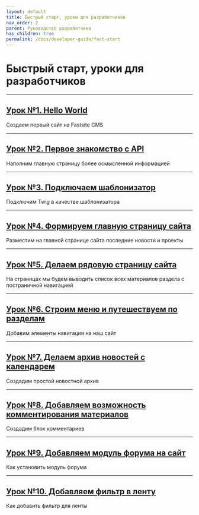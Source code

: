 ```yaml
---
layout: default
title: Быстрый старт, уроки для разработчиков
nav_order: 2
parent: Руководство разработчика
has_children: true
permalink: /docs/developer-guide/fast-start
---
```


# Быстрый старт, уроки для разработчиков

---

## [Урок №1. Hello World]({{site.baseurl}}/docs/developer-guide/fast-start/hello-world.html)

Создаем первый сайт на Fastsite CMS

---

## [Урок №2. Первое знакомство с API]({{site.baseurl}}/docs/developer-guide/fast-start/api.html)

Наполним главную страницу более осмысленной информацией

---

## [Урок №3. Подключаем шаблонизатор]({{site.baseurl}}/docs/developer-guide/fast-start/template.html)

Подключим Twig в качестве шаблонизатора

---

## [Урок №4. Формируем главную страницу сайта]({{site.baseurl}}/docs/developer-guide/fast-start/main.html)

Разместим на главной странице сайта последние новости и проекты

---

## [Урок №5. Делаем рядовую страницу сайта]({{site.baseurl}}/docs/developer-guide/fast-start/page.html)

На страницах мы будем выводить список всех материалов раздела с постраничной навигацией

---

## [Урок №6. Строим меню и путешествуем по разделам]({{site.baseurl}}/docs/developer-guide/fast-start/menu.html)

Добавим элементы навигации на наш сайт

---

## [Урок №7. Делаем архив новостей с календарем]({{site.baseurl}}/docs/developer-guide/fast-start/lesson7.html)

Создадим простой новостной архив

---

## [Урок №8. Добавляем возможность комментирования материалов]({{site.baseurl}}/docs/developer-guide/fast-start/lesson8.html)

Создадим блок комментариев

---

## [Урок №9. Добавляем модуль форума на сайт]({{site.baseurl}}/docs/developer-guide/fast-start/lesson9.html)

Как установить модуль форума

---

## [Урок №10. Добавляем фильтр в ленту]({{site.baseurl}}/docs/developer-guide/fast-start/lesson10.html)

Как добавить фильтр для ленты

